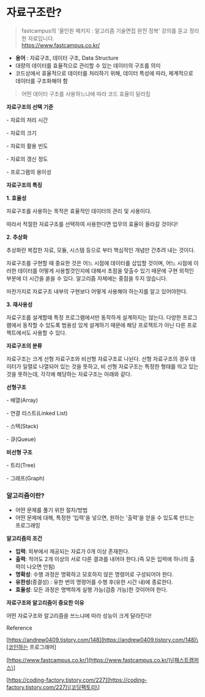 # 자료구조란?

> fastcampus의 '올인원 패키지 : 알고리즘 기술면접 완전 정복' 강의를 듣고 정리한 자료입니다.  
> https://www.fastcampus.co.kr/

-   **용어** : 자료구조, 데이터 구조, Data Structure
-   대량의 데이터를 효율적으로 관리할 수 있는 데이터의 구조를 의미
-   코드상에서 효율적으로 데이터를 처리하기 위해, 데이터 특성에 따라, 체계적으로 데이터를 구조화해야 함

> 어떤 데이터 구조를 사용하느냐에 따라 코드 효율이 달라짐

**자료구조의 선택 기준**

\- 자료의 처리 시간

\- 자료의 크기

\- 자료의 활용 빈도

\- 자료의 갱신 정도

\- 프로그램의 용이성

  
**자료구조의 특징**

**1\. 효율성**

자료구조를 사용하는 목적은 효율적인 데이터의 관리 및 사용이다.

따라서 적절한 자료구조를 선택하여 사용한다면 업무의 효율이 올라갈 것이다!

**2\. 추상화**

추상화란 복잡한 자료, 모듈, 시스템 등으로 부터 핵심적인 개념만 간추려 내는 것이다.

자료구조를 구현할 때 중요한 것은 어느 시점에 데이터를 삽입할 것이며, 어느 시점에 이러한 데이터를 어떻게 사용할것인지에 대해서 초점을 맞출수 있기 때문에 구현 외적인 부분에 더 시간을 쏟을 수 있다. 알고리즘 자체에는 중점을 두지 않습니다.

마찬가지로 자료구조 내부의 구현보다 어떻게 사용해야 하는지를 알고 있어야한다.

**3\. 재사용성**

자료구조를 설계할때 특정 프로그램에서만 동작하게 설계하지는 않는다. 다양한 프로그램에서 동작할 수 있도록 범용성 있게 설계하기 때문에 해당 프로젝트가 아닌 다른 프로젝트에서도 사용할 수 있다.

**자료구조의 분류**

자료구조는 크게 선형 자료구조와 비선형 자료구조로 나뉜다. 선형 자료구조의 경우 데이터가 일렬로 나열되어 있는 것을 뜻하고, 비 선형 자료구조는 특정한 형태를 띄고 있는 것을 뜻하는데, 각각에 해당하는 자료구조는 아래와 같다.

**선형구조**

\- 배열(Array)

\- 연결 리스트(Linked List)

\- 스택(Stack)

\- 큐(Queue)

**비선형 구조**

\- 트리(Tree)

\- 그래프(Graph)

### 알고리즘이란?

-   어떤 문제를 풀기 위한 절차/방법
-   어떤 문제에 대해, 특정한 '입력'을 넣으면, 원하는 '출력'을 얻을 수 있도록 만드는 프로그래밍

**알고리즘의 조건**

-   **입력**: 외부에서 제공되는 자료가 0개 이상 존재한다.
-   **출력**: 적어도 2개 이상의 서로 다른 결과를 내어야 한다.(즉 모든 입력에 하나의 출력이 나오면 안됨)
-   **명확성**: 수행 과정은 명확하고 모호하지 않은 명령어로 구성되어야 한다.
-   **유한성**(종결성) : 유한 번의 명령어를 수행 후(유한 시간 내)에 종료한다.
-   **효율성**: 모든 과정은 명백하게 실행 가능(검증 가능)한 것이어야 한다.

**자료구조와 알고리즘이 중요한 이유**

어떤 자료구조와 알고리즘을 쓰느냐에 따라 성능이 크게 달라진다!

Reference

[https://andrew0409.tistory.com/148](https://andrew0409.tistory.com/148)\[코인하는 프로그래머\]

[https://www.fastcampus.co.kr/](https://www.fastcampus.co.kr/)\[패스트캠퍼스\]

[https://coding-factory.tistory.com/227](https://coding-factory.tistory.com/227)\[코딩팩토리\]
